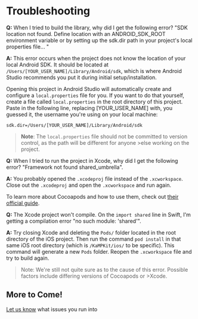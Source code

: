 # Troubleshooting

**Q:** When I tried to build the library, why did I get the following error? "SDK location not found. Define location with an ANDROID_SDK_ROOT environment variable or by setting up the sdk.dir path in your project's local properties file... "

**A:** This error occurs when the project does not know the location of your local Android SDK. It should be located at `/Users/[YOUR_USER_NAME]/Library/Android/sdk`, which is where Android Studio recommends you put it during initial setup/installation.

Opening this project in Android Studio will automatically create and configure a `local.properties` file for you. If you want to do that yourself, create a file called `local.properties` in the root directory of this project. Paste in the following line, replacing [YOUR_USER_NAME] with, you guessed it, the username you're using on your local machine:

```
sdk.dir=/Users/[YOUR_USER_NAME]/Library/Android/sdk
```

>**Note**: The `local.properties` file should not be committed to version control, as the path will be different for anyone >else working on the project.


**Q:** When I tried to run the project in Xcode, why did I get the following error? "Framework not found shared_umbrella".

**A:** You probably opened the `.xcodeproj` file instead of the `.xcworkspace`. Close out the `.xcodeproj` and open the `.xcworkspace` and run again.

 To learn more about Cocoapods and how to use them, check out [their official guide](https://guides.cocoapods.org/using/index.html).


**Q:** The Xcode project won't compile. On the `import shared` line in Swift, I'm getting a compilation error "no
 such module: 'shared'".

**A:** Try closing Xcode and deleting the `Pods/` folder located in the root directory of the iOS project. Then run the command `pod install` in that same iOS root directory (which is `/KaMPKit/ios/` to be specific). This command will generate a new `Pods` folder. Reopen the `.xcworkspace` file and try to build again.

> Note: We're still not quite sure as to the cause of this error. Possible factors include differing versions of Cocoapods or >Xcode.

## More to Come!

[Let us know](../CONTACT_US.md) what issues you run into